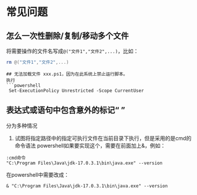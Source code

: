 # 常见问题
## 怎么一次性删除/复制/移动多个文件
将需要操作的文件名写成`@("文件1","文件2",...)`，比如：
```powershell
rm @("文件1","文件2",...)
```
```
## 无法加载文件 xxx.ps1，因为在此系统上禁止运行脚本。
执行
```powershell
 Set-ExecutionPolicy Unrestricted -Scope CurrentUser
```
## 表达式或语句中包含意外的标记“ ”
分为多种情况
1. 试图将指定路径中的指定可执行文件在当前目录下执行，但是采用的是cmd的命令语法
powershell如果要实现这个，需要在前面加上&，例如：
```shell
:cmd命令
"C:\Program Files\Java\jdk-17.0.3.1\bin\java.exe" --version
```
在powershell中需要改成：
```shell
& "C:\Program Files\Java\jdk-17.0.3.1\bin\java.exe" --version
```
